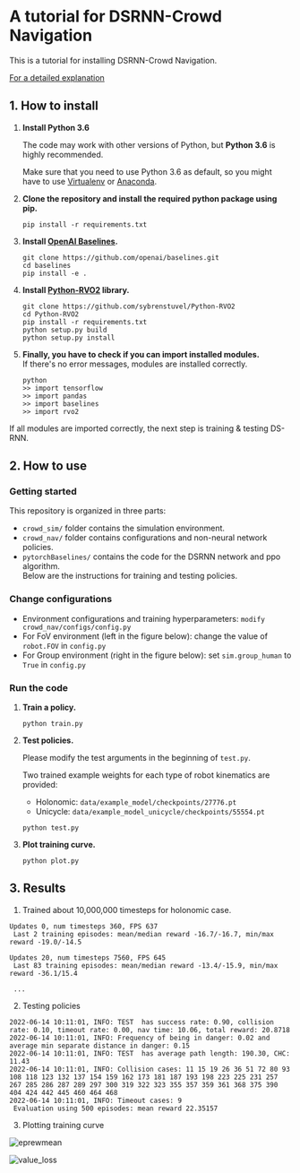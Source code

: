 # A tutorial for DSRNN-Crowd Navigation



This is a tutorial for installing DSRNN-Crowd Navigation.

[For a detailed explanation](https://github.com/Shuijing725/CrowdNav_DSRNN)



## 1. How to install

1. **Install Python 3.6** 

   The code may work with other versions of Python, but **Python 3.6** is highly recommended.

   Make sure that you need to use Python 3.6 as default, so you might have to use [Virtualenv](https://packaging.python.org/en/latest/guides/installing-using-pip-and-virtual-environments/) or [Anaconda](https://www.cloudsigma.com/how-to-install-anaconda-on-ubuntu-18-04-in-six-simple-steps/).

2. **Clone the repository and install the required python package using pip.**

   ```
   pip install -r requirements.txt
   ```

3. **Install [OpenAI Baselines](https://github.com/openai/baselines#installation).**

   ```
   git clone https://github.com/openai/baselines.git
   cd baselines
   pip install -e .
   ```

4. **Install [Python-RVO2](https://github.com/sybrenstuvel/Python-RVO2) library.**

   ```
   git clone https://github.com/sybrenstuvel/Python-RVO2
   cd Python-RVO2
   pip install -r requirements.txt
   python setup.py build
   python setup.py install
   ```

5. **Finally, you have to check if you can import installed modules.**<br>If there's no error messages, modules are installed correctly.

   ```
   python
   >> import tensorflow
   >> import pandas
   >> import baselines
   >> import rvo2
   ```



If all modules are imported correctly, the next step is training & testing DS-RNN.



## 2. How to use

### Getting started
This repository is organized in three parts:

* ``crowd_sim/`` folder contains the simulation environment.
* ``crowd_nav/`` folder contains configurations and non-neural network policies.
* ``pytorchBaselines/`` contains the code for the DSRNN network and ppo algorithm.
<br>Below are the instructions for training and testing policies.

### Change configurations

* Environment configurations and training hyperparameters: ``modify crowd_nav/configs/config.py``<br>
* For FoV environment (left in the figure below): change the value of ``robot.FOV`` in ``config.py``
* For Group environment (right in the figure below): set ``sim.group_human`` to ``True`` in ``config.py``


### Run the code

1. **Train a policy.**

   ```
   python train.py
   ```

2. **Test policies.**

   Please modify the test arguments in the beginning of `test.py`.

   Two trained example weights for each type of robot kinematics are provided:

   - Holonomic: `data/example_model/checkpoints/27776.pt`
   - Unicycle: `data/example_model_unicycle/checkpoints/55554.pt`

   ```
   python test.py
   ```

3. **Plot training curve.**

   ```
   python plot.py
   ```



## 3. Results



1. Trained about 10,000,000 timesteps for holonomic case.

```
Updates 0, num timesteps 360, FPS 637 
 Last 2 training episodes: mean/median reward -16.7/-16.7, min/max reward -19.0/-14.5

Updates 20, num timesteps 7560, FPS 645 
 Last 83 training episodes: mean/median reward -13.4/-15.9, min/max reward -36.1/15.4
 
 ...
```



2. Testing policies

```
2022-06-14 10:11:01, INFO: TEST  has success rate: 0.90, collision rate: 0.10, timeout rate: 0.00, nav time: 10.06, total reward: 20.8718
2022-06-14 10:11:01, INFO: Frequency of being in danger: 0.02 and average min separate distance in danger: 0.15
2022-06-14 10:11:01, INFO: TEST  has average path length: 190.30, CHC: 11.43
2022-06-14 10:11:01, INFO: Collision cases: 11 15 19 26 36 51 72 80 93 108 118 123 132 137 154 159 162 173 181 187 193 198 223 225 231 257 267 285 286 287 289 297 300 319 322 323 355 357 359 361 368 375 390 404 424 442 445 460 464 468
2022-06-14 10:11:01, INFO: Timeout cases: 9
 Evaluation using 500 episodes: mean reward 22.35157
```



3. Plotting training curve


![eprewmean](https://user-images.githubusercontent.com/48710703/173532606-7a8a5763-b33c-4367-adbc-bb6b2166144d.png)<br>

![value_loss](https://user-images.githubusercontent.com/48710703/173532615-c4094a23-ac50-4a1a-b3ee-6d2ea6694bb5.png)
